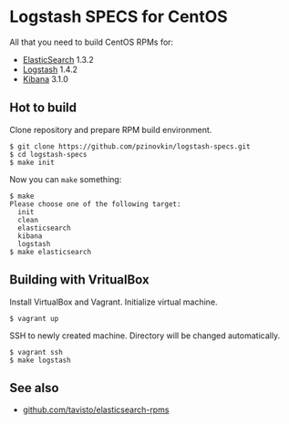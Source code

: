 # Logstash SPECS for CentOS

All that you need to build CentOS RPMs for:

* [ElasticSearch][elasticsearch] 1.3.2
* [Logstash][logstash] 1.4.2
* [Kibana][kibana] 3.1.0


## Hot to build

Clone repository and prepare RPM build environment.

    $ git clone https://github.com/pzinovkin/logstash-specs.git
    $ cd logstash-specs
    $ make init

Now you can `make` something:

    $ make
    Please choose one of the following target:
      init
      clean
      elasticsearch
      kibana
      logstash
    $ make elasticsearch

## Building with VritualBox 

Install VirtualBox and Vagrant. Initialize virtual machine.

    $ vagrant up

SSH to newly created machine. Directory will be changed automatically.

    $ vagrant ssh
    $ make logstash

See also
--------
* [github.com/tavisto/elasticsearch-rpms][elasticsearch-rpms]


[elasticsearch]: http://www.elasticsearch.com/
[logstash]: https://http://logstash.net/
[kibana]: http://www.elasticsearch.org/overview/kibana/
[prepare-rpm]: http://wiki.centos.org/HowTos/SetupRpmBuildEnvironment
[elasticsearch-rpms]: https://github.com/tavisto/elasticsearch-rpms
